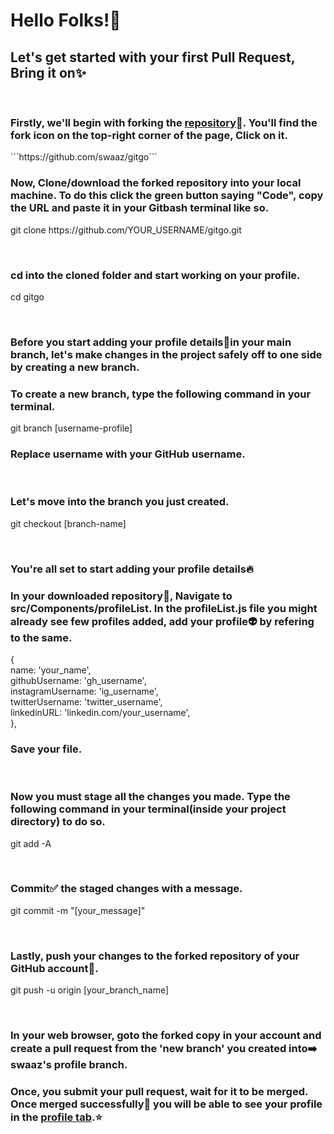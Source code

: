 <div className={Styles.container}>
            <h1>Hello Folks!<span role="img" aria-label="High Five">👐</span></h1>
            <h2>Let's get started with your first Pull Request, Bring it on<span role="img" aria-label="sparkle">✨</span></h2><br/>
            <h3>Firstly, we'll begin with forking the <a href="https://github.com/swaaz/gitgo">repository</a><span role="img" aria-label="file">📂</span>. You'll find the fork icon on the top-right corner of the page, Click on it.</h3>
            ```https://github.com/swaaz/gitgo```
            <h3>Now, Clone/download the forked repository into your local machine. To do this click the green button saying "Code", copy the URL and paste it in your Gitbash terminal like so.</h3>
            <p>git clone https://github.com/YOUR_USERNAME/gitgo.git</p><br/>
            <h3>cd into the cloned folder and start working on your profile.</h3>
            <p>cd gitgo</p><br/>
            <h3>Before you start adding your profile details<span role="img" aria-label="file">📝</span>in your main branch, let's make changes in the project safely off to one side by creating a new branch.</h3>
            <h3>To create a new branch, type the following command in your terminal.</h3>
            <p>git branch [username-profile]</p>
            <h3>Replace username with your GitHub username.</h3><br/>
            <h3>Let's move into the branch you just created.</h3>
            <p>git checkout [branch-name]</p><br/>
            <h3>You're all set to start adding your profile details<span role="img" aria-label="fire">🔥</span></h3>
            <h3>In your downloaded repository<span role="img" aria-label="file">📂</span>, Navigate to <span>src/Components/profileList</span>. In the <span>profileList.js</span> file you might already see few profiles added, add your profile<span role="img" aria-label="arrow">👽</span> by refering to the same.</h3>
            <p>
            &#123; <br/> 
            name:  'your_name',<br/>
            githubUsername: 'gh_username',<br/>
            instagramUsername: 'ig_username',<br/>
            twitterUsername: 'twitter_username',<br/>
            linkedinURL: 'linkedin.com/your_username',<br/>
            &#125;,
            </p>
            <h3>Save your file.</h3><br/>
            <h3>Now you must stage all the changes you made. Type the following command in your terminal(inside your project directory) to do so.</h3>
            <p>git add -A</p><br/>
            <h3>Commit<span role="img" aria-label="check">✅</span> the staged changes with a message.</h3>
            <p>git commit -m "[your_message]"</p><br/>
            <h3>Lastly, push your changes to the forked repository of your GitHub account<span role="img" aria-label="flag">🚩</span>.</h3>
            <p>git push -u origin [your_branch_name]</p><br/>
            <h3>In your web browser, goto the forked copy in your account and create a pull request from the 'new branch' you created into<span role="img" aria-label="arrow">➡️</span> swaaz's profile branch.</h3>
            <h3>Once, you submit your pull request, wait for it to be merged. Once merged successfully<span role="img" aria-label="claps">👏</span> you will be able to see your profile in the <a href="/Profiles">profile tab</a>.<span role="img" aria-label="star">⭐</span></h3>
            </div>
